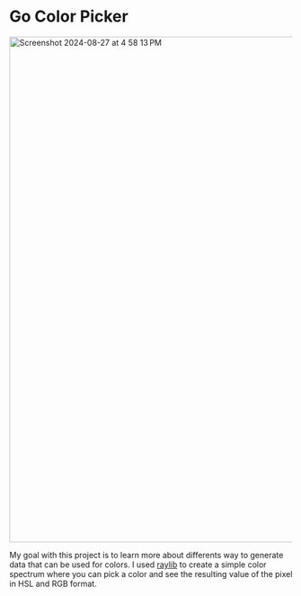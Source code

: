 # Go Color Picker

<img width="900" alt="Screenshot 2024-08-27 at 4 58 13 PM" src="https://github.com/user-attachments/assets/91aeaf02-038d-4c38-9dcc-d1eada887f02">

My goal with this project is to learn more about differents way to generate data that can be used for colors. I used [raylib]("https://www.raylib.com/") to create a simple color spectrum where you can pick a color and see the resulting value of the pixel in HSL and RGB format.

